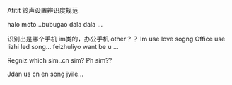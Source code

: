 Atitit 铃声设置辨识度规范

halo moto...bubugao dala dala ...

识别出是哪个手机  im类的，办公手机 other？？
Im use love sogng
Office use lizhi led song... feizhuliyo  want be u …



Regniz  which sim..cn sim? Ph sim??

Jdan us cn en song jyile...

